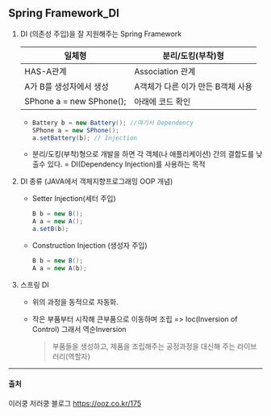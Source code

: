## Spring Framework_DI

1. DI (의존성 주입)을 잘 지원해주는 Spring Framework

   | 일체형                   | 분리/도킹(부착)형                 |
   | ------------------------ | --------------------------------- |
   | HAS-A관계                | Association 관계                  |
   | A가 B를 생성자에서 생성  | A객체가 다른 이가 만든 B객체 사용 |
   | SPhone a = new SPhone(); | 아래에 코드 확인                  |

   * ```java
     Battery b = new Battery(); //여기서 Dependency
     SPhone a = new SPhone(); 
     a.setBattery(b); // Injection
     ```

   * 분리/도킹(부착)형으로 개발을 하면 각 객체(나 애플리케이션) 간의 결합도를 낮출수 있다. = DI(Dependency Injection)를 사용하는 목적

2.  DI 종류 (JAVA에서 객체지향프로그래밍 OOP 개념)

    + Setter Injection(세터 주입)

      ```java
      B b = new B();
      A a = new A();
      a.setB(b);
      ```

    + Construction Injection (생성자 주입)

      ```java
      B b = new B();
      A a = new A(b);
      ```

3.  스프링 DI

    + 위의 과정을 동적으로 자동화. 

    + 작은 부품부터 시작해 큰부품으로 이동하며 조립 => Ioc(Inversion of Control) 그래서 역순Inversion

      > 부품들을 생성하고, 제품을 조립해주는 공정과정을 대신해 주는 라이브러리(역할자)

      

---

#### 출처

이러쿵 저러쿵 블로그 https://ooz.co.kr/175